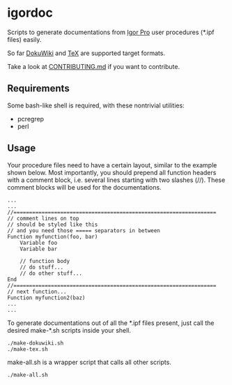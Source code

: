 # igordoc

Scripts to generate documentations from [Igor Pro](https://www.wavemetrics.com/) user procedures (\*.ipf files) easily.

So far [DokuWiki](https://en.wikipedia.org/wiki/DokuWiki) and [TeX](https://en.wikipedia.org/wiki/TeX) are supported target formats.

Take a look at [CONTRIBUTING.md](CONTRIBUTING.md) if you want to contribute.

## Requirements

Some bash-like shell is required, with these nontrivial utilities:

* pcregrep
* perl

## Usage

Your procedure files need to have a certain layout, similar to the example shown below. Most importantly, you should prepend all function headers with a comment block, i.e. several lines starting with two slashes (//). These comment blocks will be used for the documentations.

    ...
    ...
    //=================================================================
    // comment lines on top
    // should be styled like this
    // and you need those ===== separators in between
    Function myfunction(foo, bar)
        Variable foo
        Variable bar
    
        // function body
        // do stuff...
        // do other stuff...
    End
    //=================================================================
    // next function...
    Function myfunction2(baz)
    ...
    ...

To generate documentations out of all the \*.ipf files present, just call the desired make-\*.sh scripts inside your shell.

    ./make-dokuwiki.sh
    ./make-tex.sh

make-all.sh is a wrapper script that calls all other scripts.

    ./make-all.sh

